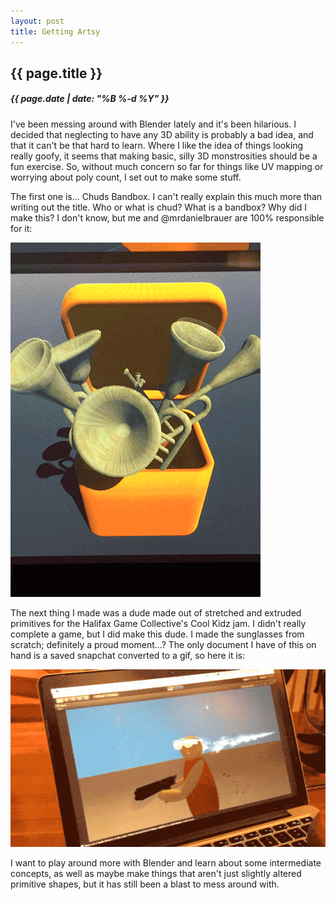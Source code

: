 ```yaml
---
layout: post
title: Getting Artsy
---
```

{{ page.title }}
----------------
<h5>{{ page.date | date: "%B %-d %Y" }}</h5>

I've been messing around with Blender lately and it's been hilarious. I decided
that neglecting to have any 3D ability is probably a bad idea, and that it can't
be that hard to learn. Where I like the idea of things looking really goofy, it
seems that making basic, silly 3D monstrosities should be a fun exercise. So,
without much concern so far for things like UV mapping or worrying about poly
count, I set out to make some stuff.

The first one is... Chuds Bandbox. I can't
really explain this much more than writing out the title. Who or what is chud?
What is a bandbox? Why did I make this? I don't know, but me and @mrdanielbrauer
are 100% responsible for it:

<img src="/images/ChudsBandbox.gif">

The next thing I made was a dude made out of stretched and extruded primitives
for the Halifax Game Collective's Cool Kidz jam. I didn't really complete a game,
but I did make this dude. I made the sunglasses from scratch; definitely a proud
moment...? The only document I have of this on hand is a saved snapchat converted
to a gif, so here it is:

<img src="/images/CoolKidzSnapchat.gif">

I want to play around more with Blender and learn about some intermediate concepts,
as well as maybe make things that aren't just slightly altered primitive shapes,
but it has still been a blast to mess around with.
